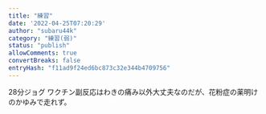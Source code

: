 ```yaml
---
title: "練習"
date: '2022-04-25T07:20:29'
author: "subaru44k"
category: "練習(弱)"
status: "publish"
allowComments: true
convertBreaks: false
entryHash: "f11ad9f24ed6bc873c32e344b4709756"
---
```

28分ジョグ
ワクチン副反応はわきの痛み以外大丈夫なのだが、花粉症の薬明けのかゆみで走れず。
